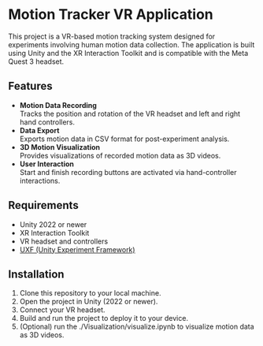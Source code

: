 # Motion Tracker VR Application

This project is a VR-based motion tracking system designed for experiments involving human motion data collection. The application is built using Unity and the XR Interaction Toolkit and is compatible with the Meta Quest 3 headset.  

## Features
- **Motion Data Recording**  
  Tracks the position and rotation of the VR headset and left and right hand controllers.  
- **Data Export**  
  Exports motion data in CSV format for post-experiment analysis.  
- **3D Motion Visualization**  
  Provides visualizations of recorded motion data as 3D videos.  
- **User Interaction**  
  Start and finish recording buttons are activated via hand-controller interactions.  

## Requirements
- Unity 2022 or newer 
- XR Interaction Toolkit  
- VR headset and controllers  
- [UXF (Unity Experiment Framework)](https://github.com/immersivecognition/unity-experiment-framework)  

## Installation
1. Clone this repository to your local machine.  
2. Open the project in Unity (2022 or newer).
3. Connect your VR headset.
4. Build and run the project to deploy it to your device.
5. (Optional) run the ./Visualization/visualize.ipynb to visualize motion data as 3D videos.

   
   
